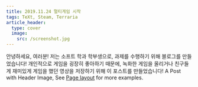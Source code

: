```yaml
---
title: 2019.11.24 멀티게임 시작
tags: TeXt, Steam, Terraria
article_header:
  type: cover
  image:
    src: /screenshot.jpg
---
```

안녕하세요, 여러분! 저는 소프트 학과 학부생으로, 과제를 수행하기 위해 블로그를 만들었습니다! 개인적으로 게임을 굉장히 좋아하기 때문에, 녹화한 게임을 올리거나 친구들게 재미있게 게임을 했던 영상을 저장하기 위해 이 포스트를 만들었습니다!
A Post with Header Image, See [Page layout](https://tianqi.name/jekyll-TeXt-theme/samples.html#page-layout) for more examples.

<!--more-->
